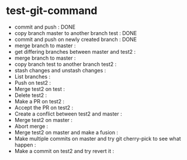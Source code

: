 # test-git-command

- commit and push : DONE
- copy branch master to another branch test : DONE
- commit and push on newly created branch : DONE
- merge branch to master :
- get differing branches between master and test2 :
- merge branch to master :
- copy branch test to another branch test2 :
- stash changes and unstash changes :
- List branches :
- Push on test2 :
- Merge test2 on test :
- Delete test2 :
- Make a PR on test2 :
- Accept the PR on test2 :
- Create a conflict between test2 and master :
- Merge test2 on master :
- Abort merge :
- Merge test2 on master and make a fusion :
- Make multiple commits on master and try git cherry-pick to see what happen :
- Make a commit on test2 and try revert it :
